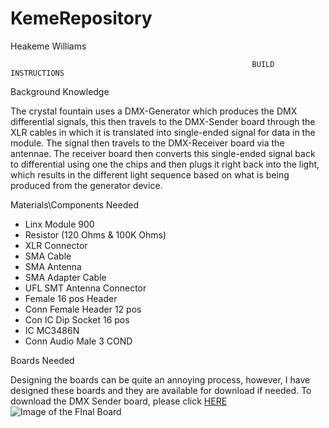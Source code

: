 # KemeRepository
Heakeme Williams
                                                          
                                                          BUILD INSTRUCTIONS
                                                          

Background Knowledge

The crystal fountain uses a DMX-Generator which produces the DMX differential signals, this then travels to the DMX-Sender board through the XLR cables in which it is translated into single-ended signal for data in the module. The signal then travels to the DMX-Receiver board via the antennae. The receiver board then converts this single-ended signal back to differential using one the chips and then plugs it right back into the light, which results in the different light sequence based on what is being produced from the generator device.

Materials\Components Needed

* Linx Module 900
* Resistor (120 Ohms & 100K Ohms)
* XLR Connector
* SMA Cable
* SMA Antenna
* SMA Adapter Cable
* UFL SMT Antenna Connector
* Female 16 pos Header
* Conn Female Header 12 pos
* Con IC Dip Socket 16 pos
* IC MC3486N
* Conn Audio Male 3 COND

Boards Needed 

Designing the boards can be quite an annoying process, however, I have designed these boards and they are available for download if needed. 
To download the DMX Sender board, please click [HERE](https://github.com/TheKeme/SensorEffector/blob/master/ZIP%20FILES/DMX%20Sender.zip)
![Image of the FInal Board](https://github.com/TheKeme/SensorEffector/blob/master/IMAGES/DMXSENDERFINAL.PNG)


